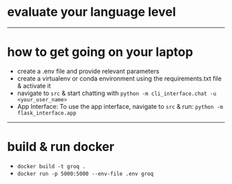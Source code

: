 # evaluate your language level

----

# how to get going on your laptop
- create a .env file and provide relevant parameters
- create a virtualenv or conda environment using the requirements.txt file & activate it
- navigate to `src` & start chatting with `python -m cli_interface.chat -u <your_user_name>`
- App Interface: To use the app interface, navigate to `src` & run: `python -m flask_interface.app`

----

# build & run docker
- `docker build -t groq .`
- `docker run -p 5000:5000 --env-file .env groq`

